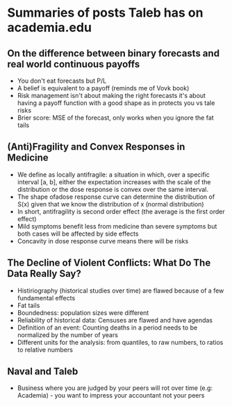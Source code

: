 # Summaries of posts Taleb has on academia.edu

## On the difference between binary forecasts and real world continuous payoffs
* You don't eat forecasts but P/L
* A belief is equivalent to a payoff (reminds me of Vovk book)
* Risk management isn't about making the right forecasts it's about having a payoff function with a good shape as in protects you vs tale risks
* Brier score: MSE of the forecast, only works when you ignore the fat tails


## (Anti)Fragility and Convex Responses in Medicine
* We define as locally antifragile: a situation in which, over
a specific interval [a, b], either the expectation increases with the scale of the distribution or the dose response is convex over the same interval.
*  The shape ofadose response curve can determine the distribution of  S(x) given that we know the distribution of x (normal  distribution)
* In short, antifragility is second order effect (the average is the first order effect)
* Mild symptoms benefit less from medicine than severe symptoms but  both cases  will be affected by side effects
* Concavity in dose response curve means there will be risks

## The	Decline	of	Violent	Conflicts:	What	Do The	Data	Really	Say?
* Histiriography (historical studies over time) are flawed because of a few fundamental effects
* Fat tails
* Boundedness: population sizes were different
* Reliability of historical data: Censuses are flawed and have agendas
* Definition of an event: Counting deaths in a period needs to be normalized by the number of years
* Different units for the analysis: from quantiles, to raw numbers, to ratios to relative numbers


## Naval and Taleb
* Business where you are judged by your peers will rot over time (e.g: Academia) - you want to impress your accountant not your peers